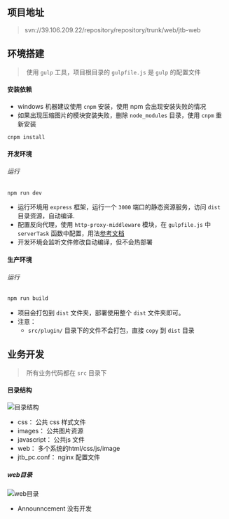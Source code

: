 ## 项目地址

> svn://39.106.209.22/repository/repository/trunk/web/jtb-web

## 环境搭建

> ​	使用 `gulp` 工具，项目根目录的 `gulpfile.js` 是 `gulp` 的配置文件

#### 安装依赖

- windows 机器建议使用 `cnpm` 安装，使用 npm 会出现安装失败的情况
- 如果出现压缩图片的模块安装失败，删除 `node_modules` 目录，使用 `cnpm` 重新安装

```bash
cnpm install 
```

#### 开发环境

###### 运行

```bash
npm run dev	
```

-  运行环境用 `express` 框架，运行一个 `3000` 端口的静态资源服务，访问 `dist` 目录资源，自动编译.
- 配置反向代理，使用 `http-proxy-middleware` 模块，在 `gulpfile.js` 中 `serverTask` 函数中配置，用法[参考文档](https://www.npmjs.com/package/http-proxy-middleware)
- 开发环境会监听文件修改自动编译，但不会热部署

#### 生产环境

###### 运行

```bash
npm run build	
```

- 项目会打包到 `dist` 文件夹，部署使用整个 `dist` 文件夹即可。
- 注意：
    - `src/plugin/` 目录下的文件不会打包，直接 `copy` 到 `dist` 目录

## 业务开发

> ​	所有业务代码都在 `src` 目录下

#### 目录结构

![目录结构](https://raw.githubusercontent.com/wukang0718/mdImage/master/images/202008/25/105101-971246.png?token=AKCNZHYTQDOSVI2DIHMD6RS7IR6NE)

- css： 公共 css 样式文件
- images： 公共图片资源
- javascript： 公共js 文件
- web： 多个系统的html/css/js/image
- jtb_pc.conf： nginx 配置文件

##### web目录

![web目录](https://raw.githubusercontent.com/wukang0718/mdImage/master/images/202008/25/105410-985202.png?token=AKCNZH445NKHFMZRG4AXQPS7IR6Y6)

- Announncement  没有开发